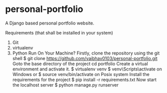 # personal-portfolio

A Django based personal portfolio website.

Requirements (that shall be installed in your system)
1. Git
2. virtualenv
3. Python
Run On Your Machine?
Firstly, clone the repository using the git shell
$ git clone https://github.com/vaibhav0103/personal-portfolio.git
Goto the base directory of the project
cd portfolio
Create a virtual environment and activate it.
$ virtualenv venv
$ venv\Scripts\activate on Windows or $ source venv/bin/activate on Posix system
Install the requirements for the project
$ pip install -r requirements.txt
Now start the localhost server
$ python manage.py runserver
